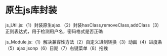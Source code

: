 # 原生js库封装

js_Util.js:（1）封装原生ajax.（2）封装hasClass,removeClass,addClass（3）正则表达式，用于检测用户名，密码格式是否正确

js_Module.js:（1）解决兼容性方法（2）自定义进制转换（3）动画（4）进度条（5）ajax jsonp（6）日期（7）右键菜单（8）拖拽
